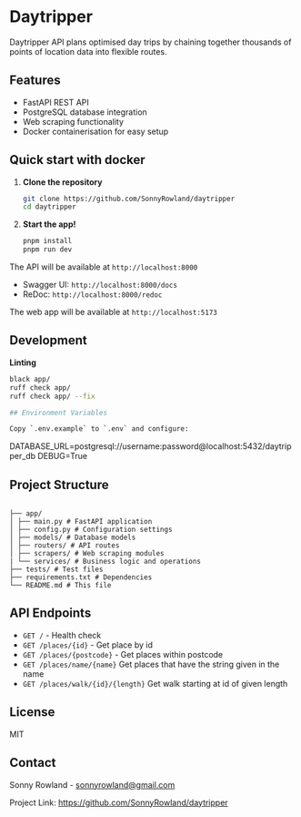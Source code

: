 # Daytripper

Daytripper API plans optimised day trips by chaining together thousands of points of location data into flexible routes.

## Features

- FastAPI REST API
- PostgreSQL database integration
- Web scraping functionality
- Docker containerisation for easy setup

## Quick start with docker

1. **Clone the repository**

   ```bash
   git clone https://github.com/SonnyRowland/daytripper
   cd daytripper
   ```

2. **Start the app!**

   ```bash
   pnpm install
   pnpm run dev
   ```

The API will be available at `http://localhost:8000`

- Swagger UI: `http://localhost:8000/docs`
- ReDoc: `http://localhost:8000/redoc`

The web app will be available at `http://localhost:5173`

## Development

**Linting**

```bash
black app/
ruff check app/
ruff check app/ --fix

## Environment Variables

Copy `.env.example` to `.env` and configure:

```

DATABASE_URL=postgresql://username:password@localhost:5432/daytripper_db
DEBUG=True

## Project Structure

```

├── app/
│ ├── main.py # FastAPI application
│ ├── config.py # Configuration settings
│ ├── models/ # Database models
│ ├── routers/ # API routes
│ ├── scrapers/ # Web scraping modules
| └── services/ # Business logic and operations
├── tests/ # Test files
├── requirements.txt # Dependencies
└── README.md # This file

```

## API Endpoints

- `GET /` - Health check
- `GET /places/{id}` - Get place by id
- `GET /places/{postcode}` - Get places within postcode
- `GET /places/name/{name}` Get places that have the string given in the name
- `GET /places/walk/{id}/{length}` Get walk starting at id of given length

## License

MIT

## Contact

Sonny Rowland - sonnyrowland@gmail.com

Project Link: https://github.com/SonnyRowland/daytripper

```

```
